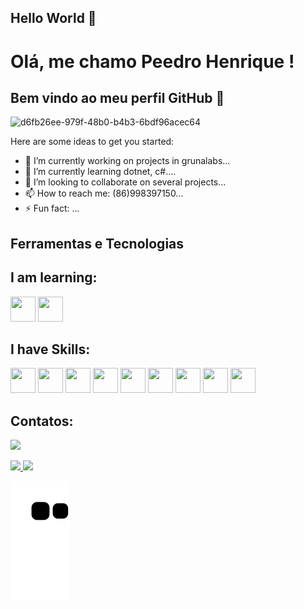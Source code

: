 ## Hello World  👋
# Olá, me chamo Peedro Henrique ! 
## Bem vindo ao meu perfil GitHub 👋


![d6fb26ee-979f-48b0-b4b3-6bdf96acec64](https://user-images.githubusercontent.com/83087869/222931165-a43a5ab8-1d6b-4b4c-ba90-5f0bab156fb2.jpg)


Here are some ideas to get you started:

- 🔭 I’m currently working on projects in grunalabs...
- 🌱 I’m currently learning dotnet, c#....
- 👯 I’m looking to collaborate on several projects...
- 📫 How to reach me: (86)998397150...
- ⚡ Fun fact: ...


## Ferramentas e Tecnologias

## I am learning:

<img src="https://cdn.jsdelivr.net/gh/devicons/devicon/icons/csharp/csharp-original.svg" width="40" height="40" />
<img src="https://cdn.jsdelivr.net/gh/devicons/devicon/icons/dotnetcore/dotnetcore-plain.svg" width="40" height="40" />

## I have Skills:
<div>
<img src="https://cdn.jsdelivr.net/gh/devicons/devicon/icons/git/git-original-wordmark.svg" width="40" height="40" />
<img src="https://cdn.jsdelivr.net/gh/devicons/devicon/icons/github/github-original-wordmark.svg" width="40" height="40" />
<img src="https://cdn.jsdelivr.net/gh/devicons/devicon/icons/flutter/flutter-original.svg" width="40" height="40"/> 
<img src="https://cdn.jsdelivr.net/gh/devicons/devicon/icons/firebase/firebase-plain-wordmark.svg" width="40" height="40" />
<img src="https://cdn.jsdelivr.net/gh/devicons/devicon/icons/figma/figma-original.svg" width="40" height="40" />
<img src="https://cdn.jsdelivr.net/gh/devicons/devicon/icons/css3/css3-original-wordmark.svg" width="40" height="40" />
<img src="https://cdn.jsdelivr.net/gh/devicons/devicon/icons/bootstrap/bootstrap-original.svg" width="40" height="40" />
<img src="https://cdn.jsdelivr.net/gh/devicons/devicon/icons/html5/html5-original-wordmark.svg"  width="40" height="40"/>
<img src="https://cdn.jsdelivr.net/gh/devicons/devicon/icons/python/python-original-wordmark.svg"  width="40" height="40"/>
</div>

## Contatos:

<div>

<a href="https://www.linkedin.com/in/pedro-henrique-233397150" target="_blank"><img src="https://img.shields.io/badge/-LinkedIn-%230077B5?style=for-the-badge&logo=linkedin&logoColor=white" target="_blank"></a>   
</div>

<div>
<a href="https://github.com/PeedroHenriquee">
<img height="180em" src="https://github-readme-stats.vercel.app/api/top-langs/?username=PeedroHenriquee&layout=compact&langs_count=7&theme=dracula"/>
<img height="180em" src="https://github-readme-stats.vercel.app/api?username=PeedroHenriquee&show_icons=true&theme=dracula&include_all_commits=true&count_private=true"/>
</div>
 
 ![Snake animation](https://github.com/PeedroHenriquee/PeedroHenriquee/blob/output/github-contribution-grid-snake.svg)
  
          
          
          
          
          
          

          
          
